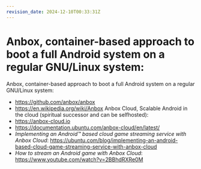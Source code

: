 ```yaml
---
revision_date: 2024-12-10T00:33:31Z
---
```

# Anbox, container-based approach to boot a full Android system on a regular GNU/Linux system:
Anbox, container-based approach to boot a full Android system on a regular GNU/Linux system:
* https://github.com/anbox/anbox
* https://en.wikipedia.org/wiki/Anbox
Anbox Cloud, Scalable Android in the cloud (spiritual successor and can be selfhosted):
* https://anbox-cloud.io
* https://documentation.ubuntu.com/anbox-cloud/en/latest/
* *Implementing an Android™ based cloud game streaming service with Anbox Cloud*: https://ubuntu.com/blog/implementing-an-android-based-cloud-game-streaming-service-with-anbox-cloud
* *How to stream an Android game with Anbox Cloud*: https://www.youtube.com/watch?v=2BBhdRXRe0M